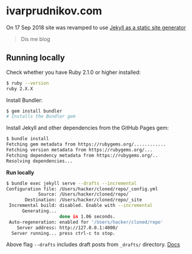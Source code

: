 ivarprudnikov.com
=================

On 17 Sep 2018 site was revamped to use [Jekyll as a static site generator](https://help.github.com/articles/using-jekyll-as-a-static-site-generator-with-github-pages/)

> Dis me blog

## Running locally

Check whether you have Ruby 2.1.0 or higher installed:
```bash
$ ruby --version
ruby 2.X.X
```

Install Bundler:
```bash
$ gem install bundler
# Installs the Bundler gem
```

Install Jekyll and other dependencies from the GitHub Pages gem:
```bash
$ bundle install
Fetching gem metadata from https://rubygems.org/............
Fetching version metadata from https://rubygems.org/...
Fetching dependency metadata from https://rubygems.org/..
Resolving dependencies...
```

**Run locally**

```bash
$ bundle exec jekyll serve --drafts --incremental
Configuration file: /Users/hacker/cloned/repo/_config.yml
            Source: /Users/hacker/cloned/repo/
       Destination: /Users/hacker/cloned/repo/_site
 Incremental build: disabled. Enable with --incremental
      Generating... 
                    done in 1.06 seconds.
 Auto-regeneration: enabled for '/Users/hacker/cloned/repo'
    Server address: http://127.0.0.1:4000/
  Server running... press ctrl-c to stop.
```

Above flag `--drafts` includes draft posts from `_drafts/` directory. [Docs](https://jekyllrb.com/docs/posts/#drafts)

